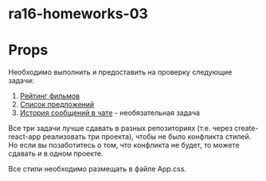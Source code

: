 # ra16-homeworks-03
Props
====

Необходимо выполнить и предоставить на проверку следующие задачи:

1. [Рейтинг фильмов](films)
1. [Список предложений](listing)
1. [История сообщений в чате](chat) - необязательная задача

Все три задачи лучше сдавать в разных репозиториях (т.е. через create-react-app реализовать три проекта), чтобы не было конфликта стилей. Но если вы позаботитесь о том, что конфликта не будет, то можете сдавать и в одном проекте.

Все стили необходимо размещать в файле App.css.
